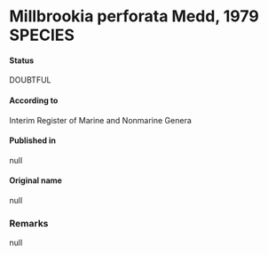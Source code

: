 Millbrookia perforata Medd, 1979 SPECIES
=======

#### Status
DOUBTFUL

#### According to
Interim Register of Marine and Nonmarine Genera

#### Published in
null

#### Original name
null

### Remarks
null